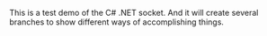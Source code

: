 This is a test demo of the C# .NET socket.
And it will create several branches to show different ways of accomplishing things.
